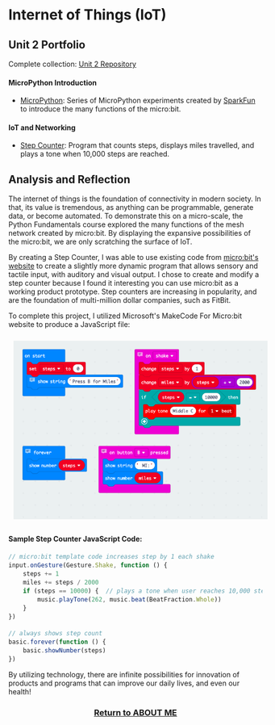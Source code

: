 # Internet of Things (IoT)

## Unit 2 Portfolio
Complete collection: [Unit 2 Repository](https://github.com/samcabano/IoT)

#### MicroPython Introduction
   - [MicroPython](https://github.com/samcabano/IoT/blob/master/Micro:bit/microbit.py): Series of MicroPython experiments created by [SparkFun](https://learn.sparkfun.com/tutorials/getting-started-with-micropython-and-the-sparkfun-inventors-kit-for-microbit) to introduce the many functions of the micro:bit.

#### IoT and Networking
   - [Step Counter](https://github.com/samcabano/IoT/blob/master/Choose%20Your%20Adventure/Step_Counter.js): Program that counts steps, displays miles travelled, and plays a tone when 10,000 steps are reached.

## Analysis and Reflection

The internet of things is the foundation of connectivity in modern society. In that, its value is tremendous, as anything can be programmable, generate data, or become automated. To demonstrate this on a micro-scale, the Python Fundamentals course explored the many functions of the mesh network created by micro:bit. By displaying the expansive possibilities of the micro:bit, we are only scratching the surface of IoT. 

By creating a Step Counter, I was able to use existing code from [micro:bit's website](https://microbit.org/en/2018-02-13-iet-lessons-11/) to create a slightly more dynamic program that allows sensory and tactile input, with auditory and visual output. I chose to create and modify a step counter because I found it interesting you can use micro:bit as a working product prototype. Step counters are increasing in popularity, and are the foundation of multi-million dollar companies, such as FitBit. 

To complete this project, I utilized Microsoft's MakeCode For Micro:bit website to produce a JavaScript file:

<img src="Make_Code.png" align="center" style="margin: 10px"> 

#### Sample Step Counter JavaScript Code:
```javascript
// micro:bit template code increases step by 1 each shake
input.onGesture(Gesture.Shake, function () {
    steps += 1
    miles += steps / 2000
    if (steps == 10000) {  // plays a tone when user reaches 10,000 steps
        music.playTone(262, music.beat(BeatFraction.Whole))
    }
})

// always shows step count
basic.forever(function () {
    basic.showNumber(steps)
})
```

By utilizing technology, there are infinite possibilities for innovation of products and programs that can improve our daily lives, and even our health!

<h3 align="center">
  <a href="https://samcabano.github.io/cabano-profile/">Return to ABOUT ME</a>
</h3>
